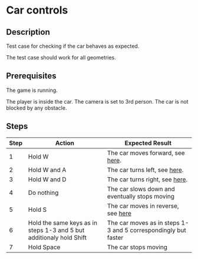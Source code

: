 # Car controls

## Description
Test case for checking if the car behaves as expected.

The test case should work for all geometries.

## Prerequisites
The game is running.

The player is inside the car.
The camera is set to 3rd person.
The car is not blocked by any obstacle.

## Steps
| Step | Action | Expected Result |
| -------- | -------- | -------- |
| 1 | Hold W | The car moves forward, see [here](Resources/forward.mp4). |
| 2 | Hold W and A | The car turns left, see [here](Resources/left-turn.mp4). |
| 3 | Hold W and D | The car turns right, see [here](Resources/right-turn.mp4). |
| 4 | Do nothing | The car slows down and eventually stops moving |
| 5 | Hold S | The car moves in reverse, see [here](Resources/reverse.mp4) |
| 6 | Hold the same keys as in steps 1-3 and 5 but additionaly hold Shift  | The car moves as in steps 1-3 and 5 correspondingly but faster |
| 7 | Hold Space  | The car stops moving |
